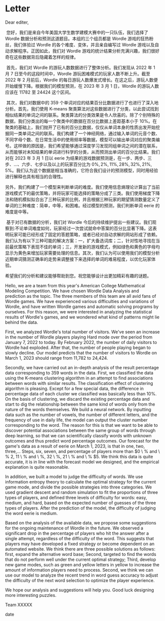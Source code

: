 # Letter

Dear editer,

​	您好，我们是来自今年美国大学生数学建模大赛中的一只队伍，我们选择了 Wordle 数据分析和预测这道题目。本组的三个组员都是 Wordle 游戏的狂热粉丝，我们体验过 Wordle 的各个难度、变体，并且亲自编写过 Wordle 游戏以及自动求解程序。正因如此，我们对 Wordle 游戏的统计结果分析充满兴趣，我们很好奇在这些数据背后隐藏着怎样的规律。

​	首先，我们对 Wordle 的游玩人数数据进行了整体分析。我们发现从 2022 年 1 月 7 日至今的这段时间中，Wordle 游玩困难模式的玩家人数不断上升。截至 2022 年 2 月前后，Wordle 的每日游玩人数爆发式增长。在这之后，游玩人数便开始缓慢下降。根据我们的模型预测，在 2023 年 3 月 1 日，Wordle 的游玩人数应该在 11782 至 24424 这个区间。

​	其次，我们对数据中的 359 个单词对应的结果百分比数据进行了也进行了深入地分析。首先，我们使用 K-means 聚类算法对这些数据进行了分类，以此尝试找到相似结果的单词之间的联系。聚类算法的分类效果是令人欣喜的。除了个别特殊的数据，我们分类出的每一个聚类中的数据在百分比数据上差距基本小于 10%。在聚类的基础上，我们抛开了已有的百分比数据，仅仅从单词本身的性质出发开始挖掘同一类单词之间的联系。我们构建了一个神经网络，通过输入单词的元音个数、不同字母个数、在日常生活中的使用频率等数据，模型可以输出单词对应的聚类编号。这样做的原因是，我们希望能够通过深度学习发现同组单词之间的潜在联系，从而能够对未知结果的单词进行科学的分类，从而预测出单词的百分比结果。我们对在 2023 年 3 月 1 日以 eerie 为结果的游戏数据预测是，在一步、两步、三步、...、六步、七步以及以上的玩家百分比为 $0\%, 2\%, 11\%, 28\%, 32\%, 21\%, 5\%$。我们认为这个数据是相当准确的，它符合我们设计的预测模型，同时用经验进行解释也具有相当的合理性。

​	另外，我们构建了一个模型来判断单词的难度。我们使用信息熵理论计算出了当前游戏模式下的最优策略，并将玩家可能选择的策略分成了三类。我们使用梯度下降法和随机模拟拟合出了三种玩家的比例，并且根据三种玩家的期望猜测数量定义了单词的三种难度：简单，中等，和困难。经过模型的预测，我们判断单词 eerie 的难度是中等。

​	基于对已有数据的分析，我们对 Wordle 今后的持续维护提出一些建议。我们观察到:不论单词难度如何，玩家经过一次尝试就命中答案的百分比显著下降。这表明玩家可能已经形成了固定的答题策略，或者已经对自动求解的网站形成了依赖。我们认为有以下三种可能的解决方案：一，扩大备选词库；二，针对性地寻找在当前最优策略下表现不佳的单词；三，开发新的游戏模式，例如绿色和黄色的字母均显示为黄色来增加玩家需要处理的信息。其次，我们认为可以使用我们的模型分析近期单词猜测正确率的走势来调整接下来选择的单词的难易程度，以优化玩家体验。

​	希望我们的分析和建议能够帮助到您。祝您能够设计出更加精彩有趣的谜题。



Hello, we are a team from this year's American College Mathematical Modeling Competition. We have chosen Wordle Data Analysis and prediction as the topic. The three members of this team are all avid fans of Wordle games. We have experienced various difficulties and variations of Wordle, and have written Wordle games and automatic solving programs by ourselves. For this reason, we were interested in analyzing the statistical results of Wordle's games, and we wondered what kind of patterns might lie behind the data.

First, we analyzed Wordle's total number of visitors. We've seen an increase in the number of Wordle players playing Hard mode over the period from January 7, 2022 to today. By February 2022, the number of daily visitors to Wordle had exploded. After that, the number of people playing began to slowly decline. Our model predicts that the number of visitors to Wordle on March 1, 2023 should range from 11,782 to 24,424.

Secondly, we have carried out an in-depth analysis of the result percentage data corresponding to 359 words in the data. First, we classified the data using the K-means clustering algorithm in an attempt to find associations between words with similar results. The classification effect of clustering algorithm is pleasing. Except for a few special data, the difference in percentage data of each cluster we classified was basically less than 10%. On the basis of clustering, we discard the existing percentage data and start to dig the relationship between the same kind of words only from the nature of the words themselves. We build a neural network. By inputting data such as the number of vowels, the number of different letters, and the frequency of use in daily life, the model can output the cluster number corresponding to the word. The reason for this is that we want to be able to discover potential associations between the same group of words through deep learning, so that we can scientifically classify words with unknown outcomes and thus predict word percentage outcomes. Our forecast for the game's data as a result of eerie on March 1, 2023, is that in one, two, three,... Steps, six, seven, and percentage of players more than $0 \ % and \ % 2, 11 \ % and \ %, 32 \ %, 21 \ % and \ % $5. We think this data is quite accurate, it is in line with the forecast model we designed, and the empirical explanation is quite reasonable.

In addition, we built a model to judge the difficulty of words. We use information entropy theory to calculate the optimal strategy for the current game mode, and divide the possible strategies into three categories. We used gradient descent and random simulation to fit the proportions of three types of players, and defined three levels of difficulty for words: easy, medium, and hard, based on the expected number of guesses of the three types of players. After the prediction of the model, the difficulty of judging the word eerie is medium.

Based on the analysis of the available data, we propose some suggestions for the ongoing maintenance of Wordle in the future. We observed a significant drop in the percentage of players who hit the answer after a single attempt, regardless of the difficulty of the word. This suggests that players may have developed a fixed strategy or become dependent on an automated website. We think there are three possible solutions as follows: first, expand the alternative word base; Second, targeted to find the words that do not perform well under the current optimal strategy; Third, develop new game modes, such as green and yellow letters in yellow to increase the amount of information players need to process. Second, we think we can use our model to analyze the recent trend in word guess accuracy to adjust the difficulty of the next word selection to optimize the player experience.

We hope our analysis and suggestions will help you. Good luck designing more interesting puzzles.



Team XXXXX

date